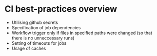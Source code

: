 # CI best-practices overview

- Utilising github secrets
- Specification of job dependencies
- Workflow trigger only if files in specified paths were changed (so that there is no unneccessary runs)
- Setting of timeouts for jobs
- Usage of caches
